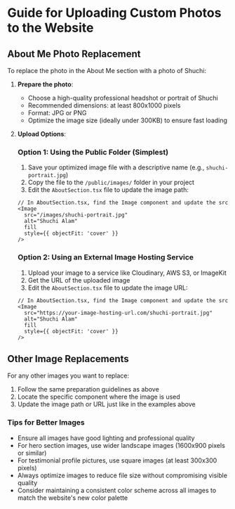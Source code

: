 # Guide for Uploading Custom Photos to the Website

## About Me Photo Replacement

To replace the photo in the About Me section with a photo of Shuchi:

1. **Prepare the photo**:
   - Choose a high-quality professional headshot or portrait of Shuchi
   - Recommended dimensions: at least 800x1000 pixels
   - Format: JPG or PNG
   - Optimize the image size (ideally under 300KB) to ensure fast loading

2. **Upload Options**:

   ### Option 1: Using the Public Folder (Simplest)
   
   1. Save your optimized image file with a descriptive name (e.g., `shuchi-portrait.jpg`)
   2. Copy the file to the `/public/images/` folder in your project
   3. Edit the `AboutSection.tsx` file to update the image path:
   
   ```tsx
   // In AboutSection.tsx, find the Image component and update the src
   <Image
     src="/images/shuchi-portrait.jpg"
     alt="Shuchi Alam"
     fill
     style={{ objectFit: 'cover' }}
   />
   ```

   ### Option 2: Using an External Image Hosting Service
   
   1. Upload your image to a service like Cloudinary, AWS S3, or ImageKit
   2. Get the URL of the uploaded image
   3. Edit the `AboutSection.tsx` file to update the image URL:
   
   ```tsx
   // In AboutSection.tsx, find the Image component and update the src
   <Image
     src="https://your-image-hosting-url.com/shuchi-portrait.jpg"
     alt="Shuchi Alam"
     fill
     style={{ objectFit: 'cover' }}
   />
   ```

## Other Image Replacements

For any other images you want to replace:

1. Follow the same preparation guidelines as above
2. Locate the specific component where the image is used
3. Update the image path or URL just like in the examples above

### Tips for Better Images

- Ensure all images have good lighting and professional quality
- For hero section images, use wider landscape images (1600x900 pixels or similar)
- For testimonial profile pictures, use square images (at least 300x300 pixels)
- Always optimize images to reduce file size without compromising visible quality
- Consider maintaining a consistent color scheme across all images to match the website's new color palette 